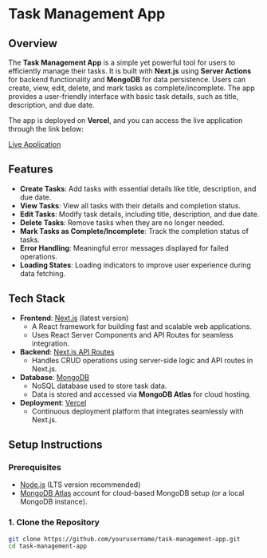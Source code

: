 # Task Management App

## Overview

The **Task Management App** is a simple yet powerful tool for users to efficiently manage their tasks. It is built with **Next.js** using **Server Actions** for backend functionality and **MongoDB** for data persistence. Users can create, view, edit, delete, and mark tasks as complete/incomplete. The app provides a user-friendly interface with basic task details, such as title, description, and due date.

The app is deployed on **Vercel**, and you can access the live application through the link below:

[Live Application](https://task-management-yardstick.vercel.app/)

## Features

- **Create Tasks**: Add tasks with essential details like title, description, and due date.
- **View Tasks**: View all tasks with their details and completion status.
- **Edit Tasks**: Modify task details, including title, description, and due date.
- **Delete Tasks**: Remove tasks when they are no longer needed.
- **Mark Tasks as Complete/Incomplete**: Track the completion status of tasks.
- **Error Handling**: Meaningful error messages displayed for failed operations.
- **Loading States**: Loading indicators to improve user experience during data fetching.

## Tech Stack

- **Frontend**: [Next.js](https://nextjs.org/) (latest version)
  - A React framework for building fast and scalable web applications.
  - Uses React Server Components and API Routes for seamless integration.
- **Backend**: [Next.js API Routes](https://nextjs.org/docs/api-routes/introduction)
  - Handles CRUD operations using server-side logic and API routes in Next.js.
- **Database**: [MongoDB](https://www.mongodb.com/)
  - NoSQL database used to store task data.
  - Data is stored and accessed via **MongoDB Atlas** for cloud hosting.
- **Deployment**: [Vercel](https://vercel.com/)
  - Continuous deployment platform that integrates seamlessly with Next.js.

## Setup Instructions

### Prerequisites

- [Node.js](https://nodejs.org/en/) (LTS version recommended)
- [MongoDB Atlas](https://www.mongodb.com/cloud/atlas) account for cloud-based MongoDB setup (or a local MongoDB instance).

### 1. Clone the Repository

```bash
git clone https://github.com/yourusername/task-management-app.git
cd task-management-app
